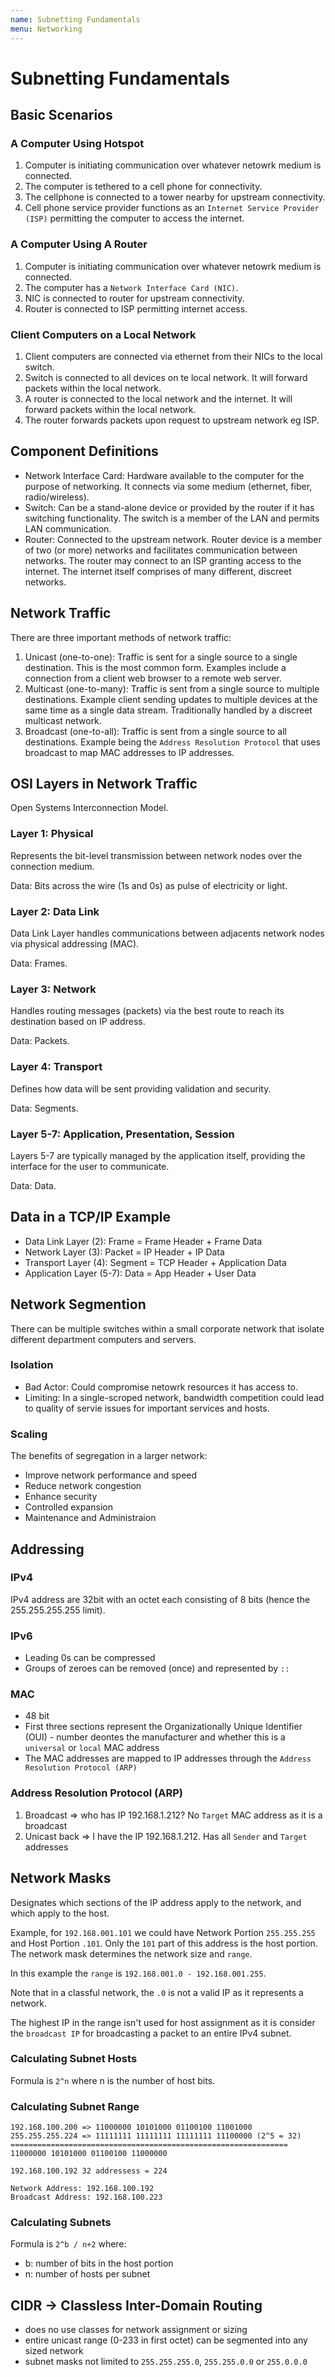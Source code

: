 ```yaml
---
name: Subnetting Fundamentals
menu: Networking
---
```


# Subnetting Fundamentals

## Basic Scenarios

### A Computer Using Hotspot

1. Computer is initiating communication over whatever netowrk medium is connected.
2. The computer is tethered to a cell phone for connectivity.
3. The cellphone is connected to a tower nearby for upstream connectivity.
4. Cell phone service provider functions as an `Internet Service Provider (ISP)` permitting the computer to access the internet.

### A Computer Using A Router

1. Computer is initiating communication over whatever netowrk medium is connected.
2. The computer has a `Network Interface Card (NIC)`.
3. NIC is connected to router for upstream connectivity.
4. Router is connected to ISP permitting internet access.

### Client Computers on a Local Network

1. Client computers are connected via ethernet from their NICs to the local switch.
2. Switch is connected to all devices on te local network. It will forward packets within the local network.
3. A router is connected to the local network and the internet. It will forward packets within the local network.
4. The router forwards packets upon request to upstream network eg ISP.

## Component Definitions

- Network Interface Card: Hardware available to the computer for the purpose of networking. It connects via some medium (ethernet, fiber, radio/wireless).
- Switch: Can be a stand-alone device or provided by the router if it has switching functionality. The switch is a member of the LAN and permits LAN communication.
- Router: Connected to the upstream network. Router device is a member of two (or more) networks and facilitates communication between networks. The router may connect to an ISP granting access to the internet. The internet itself comprises of many different, discreet networks.

## Network Traffic

There are three important methods of network traffic:

1. Unicast (one-to-one): Traffic is sent for a single source to a single destination. This is the most common form. Examples include a connection from a client web browser to a remote web server.
2. Multicast (one-to-many): Traffic is sent from a single source to multiple destinations. Example client sending updates to multiple devices at the same time as a single data stream. Traditionally handled by a discreet multicast network.
3. Broadcast (one-to-all): Traffic is sent from a single source to all destinations. Example being the `Address Resolution Protocol` that uses broadcast to map MAC addresses to IP addresses.

## OSI Layers in Network Traffic

Open Systems Interconnection Model.

### Layer 1: Physical

Represents the bit-level transmission between network nodes over the connection medium.

Data: Bits across the wire (1s and 0s) as pulse of electricity or light.

### Layer 2: Data Link

Data Link Layer handles communications between adjacents network nodes via physical addressing (MAC).

Data: Frames.

### Layer 3: Network

Handles routing messages (packets) via the best route to reach its destination based on IP address.

Data: Packets.

### Layer 4: Transport

Defines how data will be sent providing validation and security.

Data: Segments.

### Layer 5-7: Application, Presentation, Session

Layers 5-7 are typically managed by the application itself, providing the interface for the user to communicate.

Data: Data.

## Data in a TCP/IP Example

- Data Link Layer (2): Frame = Frame Header + Frame Data
- Network Layer (3): Packet = IP Header + IP Data
- Transport Layer (4): Segment = TCP Header + Application Data
- Application Layer (5-7): Data = App Header + User Data

## Network Segmention

There can be multiple switches within a small corporate network that isolate different department computers and servers.

### Isolation

- Bad Actor: Could compromise netowrk resources it has access to.
- Limiting: In a single-scroped network, bandwidth competition could lead to quality of servie issues for important services and hosts.

### Scaling

The benefits of segregation in a larger network:

- Improve network performance and speed
- Reduce network congestion
- Enhance security
- Controlled expansion
- Maintenance and Administraion

## Addressing

### IPv4

IPv4 address are 32bit with an octet each consisting of 8 bits (hence the 255.255.255.255 limit).

### IPv6

- Leading 0s can be compressed
- Groups of zeroes can be removed (once) and represented by `::`

### MAC

- 48 bit
- First three sections represent the Organizationally Unique Identifier (OUI) - number deontes the manufacturer and whether this is a `universal` or `local` MAC address
- The MAC addresses are mapped to IP addresses through the `Address Resolution Protocol (ARP)`

### Address Resolution Protocol (ARP)

1. Broadcast => who has IP 192.168.1.212? No `Target` MAC address as it is a broadcast
2. Unicast back => I have the IP 192.168.1.212. Has all `Sender` and `Target` addresses

## Network Masks

Designates which sections of the IP address apply to the network, and which apply to the host.

Example, for `192.168.001.101` we could have Network Portion `255.255.255` and Host Portion `.101`. Only the `101` part of this address is the host portion. The network mask determines the network size and `range`.

In this example the `range` is `192.168.001.0 - 192.168.001.255`.

Note that in a classful network, the `.0` is not a valid IP as it represents a network.

The highest IP in the range isn't used for host assignment as it is consider the `broadcast IP` for broadcasting a packet to an entire IPv4 subnet.

### Calculating Subnet Hosts

Formula is `2^n` where n is the number of host bits.

### Calculating Subnet Range

```shell
192.168.100.200 => 11000000 10101000 01100100 11001000
255.255.255.224 => 11111111 11111111 11111111 11100000 (2^5 = 32)
==============================================================
11000000 10101000 01100100 11000000

192.168.100.192 32 addressess = 224

Network Address: 192.168.100.192
Broadcast Address: 192.168.100.223
```

### Calculating Subnets

Formula is `2^b / n+2` where:

- b: number of bits in the host portion
- n: number of hosts per subnet

## CIDR -> Classless Inter-Domain Routing

- does no use classes for network assignment or sizing
- entire unicast range (0-233 in first octet) can be segmented into any sized network
- subnet masks not limited to `255.255.255.0`, `255.255.0.0` or `255.0.0.0`
